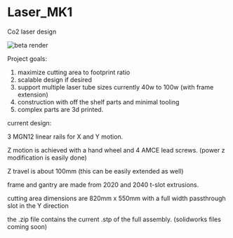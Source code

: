 # Laser_MK1
Co2 laser design

![beta render](https://github.com/nemgrea/Laser_MK1/blob/master/preview_.jpg)

Project goals:
1. maximize cutting area to footprint ratio
2. scalable design if desired
3. support multiple laser tube sizes currently 40w to 100w (with frame extension)
4. construction with off the shelf parts and minimal tooling
5. complex parts are 3d printed.


current design: 

3 MGN12 linear rails for X and Y motion. 

Z motion is achieved with a hand wheel and 4 AMCE lead screws. (power z modification is easily done)

Z travel is about 100mm (this can be easily extended as well)

frame and gantry are made from 2020 and 2040 t-slot extrusions.

cutting area dimensions are 820mm x 550mm with a full width passthrough slot in the Y direction


the .zip file contains the current .stp of the full assembly. (solidworks files coming soon)
